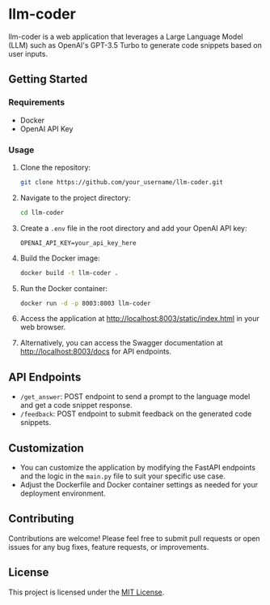 # llm-coder

llm-coder is a web application that leverages a Large Language Model (LLM) such as OpenAI's GPT-3.5 Turbo to generate code snippets based on user inputs. 

## Getting Started

### Requirements

- Docker
- OpenAI API Key

### Usage

1. Clone the repository:

    ```bash
    git clone https://github.com/your_username/llm-coder.git
    ```

2. Navigate to the project directory:

    ```bash
    cd llm-coder
    ```

3. Create a `.env` file in the root directory and add your OpenAI API key:

    ```plaintext
    OPENAI_API_KEY=your_api_key_here
    ```

4. Build the Docker image:

    ```bash
    docker build -t llm-coder .
    ```

5. Run the Docker container:

    ```bash
    docker run -d -p 8003:8003 llm-coder
    ```

6. Access the application at [http://localhost:8003/static/index.html](http://localhost:8003/static/index.html) in your web browser.

7. Alternatively, you can access the Swagger documentation at [http://localhost:8003/docs](http://localhost:8003/docs) for API endpoints.

## API Endpoints

- `/get_answer`: POST endpoint to send a prompt to the language model and get a code snippet response.
- `/feedback`: POST endpoint to submit feedback on the generated code snippets.

## Customization

- You can customize the application by modifying the FastAPI endpoints and the logic in the `main.py` file to suit your specific use case.
- Adjust the Dockerfile and Docker container settings as needed for your deployment environment.

## Contributing

Contributions are welcome! Please feel free to submit pull requests or open issues for any bug fixes, feature requests, or improvements.

## License

This project is licensed under the [MIT License](LICENSE).
